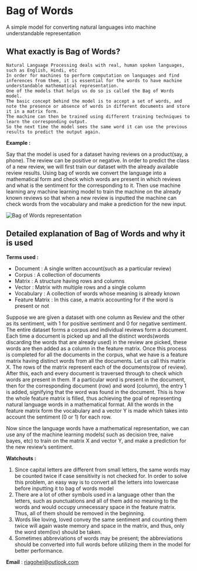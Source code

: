 # Bag of Words
A simple model for converting natural languages into machine understandable representation

## What exactly is Bag of Words?
```
Natural Language Processing deals with real, human spoken languages, such as English, Hindi, etc
In order for machines to perform computation on languages and find inferences from them, it is essential for the words to have machine understandable mathematical representation.
One of the models that helps us do so is called the Bag of Words model.
The basic concept behind the model is to accept a set of words, and note the presence or absence of words in different documents and store it in a matrix form.
The machine can then be trained using different training techniques to learn the corresponding output.
So the next time the model sees the same word it can use the previous results to predict the output again.

```

**Example :**

Say that the model is used for a dataset having reviews on a product(say, a phone). The review can be positive or negative. In order to predict the class of a new review, we will first train our dataset with the already available review results. Using bag of words we convert the language into a mathematical form and check which words are present in which reviews and what is the sentiment for the corresponding to it. Then use machine learning any machine learning model to train the machine on the already known reviews so that when a new review is inputted the machine can check words from the vocabulary and make a prediction for the new input.

![Bag of Words representation](https://www.websystemer.no/wp-content/uploads/2020/08/bag-of-words-and-tfidf.jpg)


## Detailed explanation of Bag of Words and why it is used

**Terms used :**

* Document       : A single written account(such as a particular review)
* Corpus         : A collection of documents
* Matrix         : A structure having rows and columns
* Vector         : Matrix with multiple rows and a single column
* Vocabulary     : A collection of words whose meaning is already known
* Feature Matrix : In this case, a matrix accounting for if the word is present or not

Suppose we are given a dataset with one column as Review and the other as its sentiment, with 1 for positive sentiment and 0 for negative sentiment. The entire dataset forms a corpus and individual reviews form a document. Each time a document is picked up and all the distinct words(words discarding the words that are already used) in the review are picked, these words are then added as a column in the feature matrix. Once this process is completed for all the documents in the corpus, what we have is a feature matrix having distinct words from all the documents. Let us call this matrix X. The rows of the matrix represent each of the documents(row of review). After this, each and every document is traversed through to check which words are present in them. If a particular word is present in the document, then for the corresponding document (row) and word (column), the entry 1 is added, signifying that the word was found in the document. This is how the whole feature matrix is filled, thus achieving the goal of representing natural language words in a mathematical format.
All the words in the feature matrix form the vocabulary and a vector Y is made which takes into account the sentiment (0 or 1) for each row. 

Now since the language words have a mathematical representation, we can use any of the machine learning models( such as decision tree, naive bayes, etc) to train on the matrix X and vector Y, and make a prediction for the new review’s sentiment.

**Watchouts :**

1. Since capital letters are different from small letters, the same words may be counted twice if case sensitivity is not checked for. In order to solve this problem, an easy way is to convert all the letters into lowercase before inputting it to bag of words model
2. There are a lot of other symbols used in a language other than the letters, such as punctuations and all of them add no meaning to the words and would occupy unnecessary space in the feature matrix. Thus, all of them should be removed in the beginning.
3. Words like loving, loved convey the same sentiment and counting them twice will again waste memory and space in the matrix, and thus, only the word stem(lov) should be taken.
4. Sometimes abbreviations of words may be present; the abbreviations should be converted into full words before utilizing them in the model for better performance.

**Email** : riagohel@outlook.com
